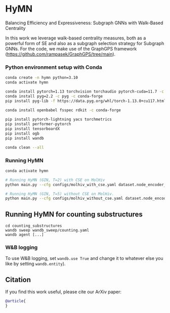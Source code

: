 # HyMN
Balancing Efficiency and Expressiveness: Subgraph GNNs with Walk-Based Centrality

In this work we leverage walk-based centrality measures, both as a powerful form of SE and also as a subgraph selection strategy for Subgraph GNNs. For the code, we make use of the GraphGPS framework (https://github.com/rampasek/GraphGPS/tree/main). 


### Python environment setup with Conda

```bash
conda create -n hymn python=3.10
conda activate hymn

conda install pytorch=1.13 torchvision torchaudio pytorch-cuda=11.7 -c pytorch -c nvidia
conda install pyg=2.2 -c pyg -c conda-forge
pip install pyg-lib -f https://data.pyg.org/whl/torch-1.13.0+cu117.html
  
conda install openbabel fsspec rdkit -c conda-forge

pip install pytorch-lightning yacs torchmetrics
pip install performer-pytorch
pip install tensorboardX
pip install ogb
pip install wandb

conda clean --all
```


### Running HyMN
```bash
conda activate hymn

# Running HyMN (GIN, T=2) with CSE on MolHiv
python main.py --cfg configs/molhiv_with_cse.yaml dataset.node_encoder_name Atom+NodeCentrality gnn.num_samples 3 gnn.layer_type gineconv wandb.use False

# Running HyMN (GIN, T=5) without CSE on MolHiv.
python main.py --cfg configs/molhiv_without_cse.yaml dataset.node_encoder_name Atom gnn.num_samples 6 gnn.layer_type gineconv wandb.use False

```

## Running HyMN for counting substructures

```
cd counting_substructures
wandb sweep wandb_sweep/counting.yaml
wandb agent [...]
```



### W&B logging
To use W&B logging, set `wandb.use True` and change it to whatever else you like by setting `wandb.entity`).



## Citation

If you find this work useful, please cite our ArXiv paper:
```bibtex
@article{
}
```
